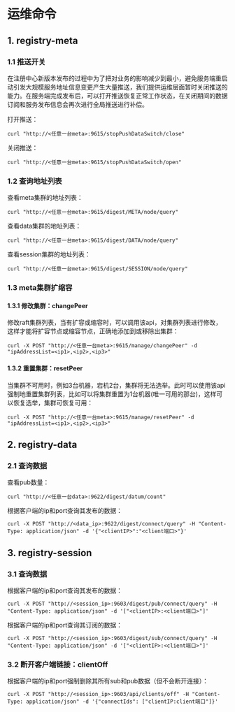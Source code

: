 # 运维命令
## 1. registry-meta
### 1.1 推送开关
在注册中心新版本发布的过程中为了把对业务的影响减少到最小，避免服务端重启动引发大规模服务地址信息变更产生大量推送，我们提供运维层面暂时关闭推送的能力。在服务端完成发布后，可以打开推送恢复正常工作状态，在关闭期间的数据订阅和服务发布信息会再次进行全局推送进行补偿。

打开推送：

```shell
curl "http://<任意一台meta>:9615/stopPushDataSwitch/close"
```

关闭推送：

```shell
curl "http://<任意一台meta>:9615/stopPushDataSwitch/open"
```

### 1.2 查询地址列表
查看meta集群的地址列表：

```shell
curl "http://<任意一台meta>:9615/digest/META/node/query"
```

查看data集群的地址列表：

```shell
curl "http://<任意一台meta>:9615/digest/DATA/node/query"
```

查看session集群的地址列表：

```shell
curl "http://<任意一台meta>:9615/digest/SESSION/node/query"
```

### 1.3 meta集群扩缩容
#### 1.3.1 修改集群：changePeer
修改raft集群列表，当有扩容或缩容时，可以调用该api，对集群列表进行修改，这样才能将扩容节点或缩容节点，正确地添加到或移除出集群：

```shell
curl -X POST "http://<任意一台meta>:9615/manage/changePeer" -d "ipAddressList=<ip1>,<ip2>,<ip3>"
```

#### 1.3.2 重置集群：resetPeer
当集群不可用时，例如3台机器，宕机2台，集群将无法选举。此时可以使用该api强制地重置集群列表，比如可以将集群重置为1台机器(唯一可用的那台)，这样可以恢复选举，集群可恢复可用：

```shell
curl -X POST "http://<任意一台meta>:9615/manage/resetPeer" -d "ipAddressList=<ip1>,<ip2>,<ip3>"
```

## 2. registry-data
### 2.1 查询数据
查看pub数量：

```shell
curl "http://<任意一台data>:9622/digest/datum/count"
```

根据客户端的ip和port查询其发布的数据：

```shell
curl -X POST "http://<data_ip>:9622/digest/connect/query" -H "Content-Type: application/json" -d '{"<clientIP>":"<client端口>"}'
```

## 3. registry-session
### 3.1 查询数据
根据客户端的ip和port查询其发布的数据：

```shell
curl -X POST "http://<session_ip>:9603/digest/pub/connect/query" -H "Content-Type: application/json" -d '["<clientIP>:<client端口>"]'
```

根据客户端的ip和port查询其订阅的数据：

```shell
curl -X POST "http://<session_ip>:9603/digest/sub/connect/query" -H "Content-Type: application/json" -d '["<clientIP>:<client端口>"]'
```

### 3.2 断开客户端链接：clientOff
根据客户端的ip和port强制删除其所有sub和pub数据（但不会断开连接）：

```shell
curl -X POST "http://<session_ip>:9603/api/clients/off" -H "Content-Type: application/json" -d '{"connectIds": ["clientIP:client端口"]}'
```